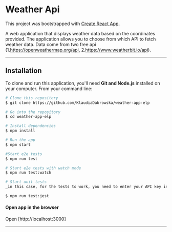 # Weather Api

This project was bootstrapped with [Create React App](https://github.com/facebook/create-react-app).

A web application that displays weather data based on the coordinates provided.
The application allows you to choose from which API to fetch weather data.
Data come from two free api (1.https://openweathermap.org/api, 2.https://www.weatherbit.io/api).

---

## Installation

To clone and run this application, you'll need **Git and Node.js** installed on your computer. From your command line:

```sh
# Clone this repository
$ git clone https://github.com/KlaudiaDabrowska/weather-app-elp

# Go into the repository
$ cd weather-app-elp

# Install dependencies
$ npm install

# Run the app
$ npm start

#Start e2e tests
$ npm run test

# Start e2e tests with watch mode
$ npm run test:watch

# Start unit tests
_in this case, for the tests to work, you need to enter your API key in the "setEnvVars.js" file in the ".jest" folder_

$ npm run test:jest


```

#### Open app in the browser

Open [http://localhost:3000]

---
